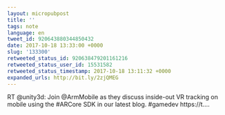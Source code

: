 ```yaml
---
layout: micropubpost
title: ''
tags: note
language: en
tweet_id: 920643880344850432
date: 2017-10-18 13:33:00 +0000
slug: '133300'
retweeted_status_id: 920638479201161216
retweeted_status_user_id: 15531582
retweeted_status_timestamp: 2017-10-18 13:11:32 +0000
expanded_urls: http://bit.ly/2zjQMEG
---
```

RT @unity3d: Join @ArmMobile as they discuss inside-out VR tracking on mobile using the #ARCore SDK in our latest blog. #gamedev https://t.…
